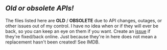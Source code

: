 *Old or obsolete APIs!*
-------

The files listed here are __OLD__ / __OBSOLETE__ due to API changes, outages, or other issues out of my control. 
I have no idea when or if they will ever be back, so you can keep an eye on them if you want. 
Create an [issue](https://github.com/LouisT/VidInfo/issues "Title") if they're fixed/back online. 
Just because they're in here does not mean a replacement hasn't been created! See IMDB.
